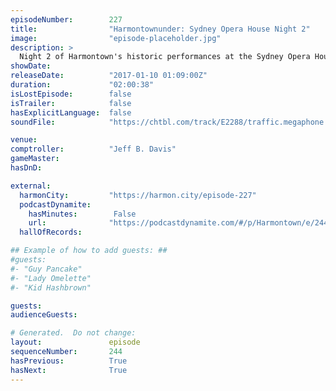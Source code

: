 ```yaml
---
episodeNumber:        227
title:                "Harmontownunder: Sydney Opera House Night 2"
image:                "episode-placeholder.jpg"
description: >
  Night 2 of Harmontown's historic performances at the Sydney Opera House has a true opera unfold. Watch at harmontown.com/live. Become a member, we're independent. Help us make more shows!
showDate:             
releaseDate:          "2017-01-10 01:09:00Z"
duration:             "02:00:38"
isLostEpisode:        false
isTrailer:            false
hasExplicitLanguage:  false
soundFile:            "https://chtbl.com/track/E2288/traffic.megaphone.fm/STA3964757791.mp3?updated=1596787200"

venue:                
comptroller:          "Jeff B. Davis"
gameMaster:           
hasDnD:               

external:
  harmonCity:         "https://harmon.city/episode-227"
  podcastDynamite:
    hasMinutes:        False
    url:              "https://podcastdynamite.com/#/p/Harmontown/e/244/227"
  hallOfRecords:      

## Example of how to add guests: ##
#guests:
#- "Guy Pancake"
#- "Lady Omelette"
#- "Kid Hashbrown"

guests:
audienceGuests:

# Generated.  Do not change:
layout:               episode
sequenceNumber:       244
hasPrevious:          True
hasNext:              True
---
```


<!-- The episode description will be rendered here -->
<!-- Add your content below here -->

